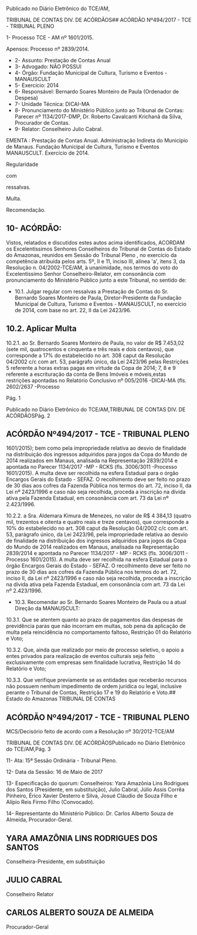 Publicado  no  Diário Eletrônico do TCE/AM,

TRIBUNAL DE CONTAS DIV. DE  ACÓRDÃOS## ACÓRDÃO Nº494/2017 - TCE - TRIBUNAL PLENO

1- Processo TCE - AM nº 1601/2015.

Apensos: Processo nº  2839/2014.

- 2- Assunto: Prestação de Contas Anual
- 3- Advogado: NÃO POSSUI
- 4- Órgão: Fundação Municipal de Cultura, Turismo e Eventos - MANAUSCULT
- 5- Exercício: 2014
- 6- Responsável: Bernardo Soares Monteiro de Paula (Ordenador de Despesa)
- 7- Unidade Técnica: DICAI-MA
- 8- Pronunciamento  do Ministério  Público  junto  ao Tribunal  de Contas: Parecer  nº 1134/2017-DMP, Dr. Roberto Cavalcanti Krichanã da Silva, Procurador de Contas.
- 9- Relator: Conselheiro Julio Cabral.

EMENTA : Prestação de Contas Anual. Administração  Indireta  do Município  de Manaus. Fundação Municipal de Cultura, Turismo e Eventos MANAUSCULT. Exercício de 2014.

Regularidade

com

ressalvas.

Multa.

Recomendação.

## 10-  ACÓRDÃO:

Vistos, relatados e discutidos estes autos acima identificados, ACORDAM os Excelentíssimos Senhores Conselheiros do Tribunal de Contas do Estado do Amazonas, reunidos em Sessão do Tribunal Pleno , no exercício da competência atribuída pelos arts. 5º, II e 11, inciso III, alínea 'a', itens 3, da Resolução  n.  04/2002-TCE/AM, à unanimidade, nos  termos  do  voto  do  Excelentíssimo  Senhor  Conselheiro-Relator,  em consonância com pronunciamento do Ministério Público junto a este Tribunal, no sentido de:

- 10.1. Julgar regular com ressalvas a Prestação de Contas do Sr. Bernardo Soares  Monteiro  de  Paula,  Diretor-Presidente  da  Fundação  Municipal de Cultura, Turismo e Eventos - MANAUSCULT, no exercício de 2014, com base no art. 22, II da Lei 2423/96.

## 10.2.  Aplicar Multa

10.2.1.  ao Sr. Bernardo Soares Monteiro de Paula, no valor de R$ 7.453,02 (sete mil, quatrocentos e cinquenta e três reais e dois centavos), que corresponde a 17% do estabelecido no art. 308  caput  da  Resolução  04/2002  c/c  com  art.  53, parágrafo único, da Lei 2423/96 pelas Restrições 5 referente a horas extras pagas em virtude da Copa de 2014; 7, 8 e 9 referente a escrituração da conta de Bens Imóveis e móveis,estas restrições apontadas  no  Relatório  Conclusivo nº 005/2016 -DICAI-MA (fls. 2602/2637 -Processo

Pág. 1

Publicado  no  Diário Eletrônico do TCE/AM,TRIBUNAL DE CONTAS DIV. DE  ACÓRDÃOSPág. 2

## ACÓRDÃO Nº494/2017 - TCE - TRIBUNAL PLENO

1601/2015); bem como pela impropriedade relativa ao desvio de finalidade na distribuição dos ingressos adquiridos para  jogos  da  Copa  do  Mundo  de  2014  realizados  em Manaus, analisada na Representação 2839/2014 e apontada no  Parecer  1134/2017 -MP  -  RCKS  (fls. 3006/3011 -Processo 1601/2015). A multa deve ser recolhida na esfera Estadual para o órgão Encargos Gerais do Estado - SEFAZ. O recolhimento deve ser feito no prazo de 30 dias aos cofres da Fazenda Pública nos termos do art. 72, inciso II, da Lei nº 2423/1996 e caso não seja recolhida, proceda a inscrição na dívida ativa pela Fazenda Estadual, em consonância com art. 73 da Lei nº 2.423/1996.

10.2.2.  a  Sra. Aldemara  Kimura  de  Menezes, no  valor  de  R$  4 384,13 (quatro mil, trezentos e oitenta e quatro reais e treze centavos), que corresponde a 10%  do estabelecido no art. 308 caput da Resolução 04/2002 c/c com art. 53, parágrafo único, da Lei 2423/96, pela impropriedade relativa ao desvio de finalidade na distribuição dos ingressos adquiridos para jogos da Copa do  Mundo de 2014 realizados em Manaus, analisada na Representação 2839/2014 e apontada no Parecer 1134/2017 - MP - RCKS (fls. 3006/3011 - Processo 1601/2015).  A multa  deve ser recolhida na esfera Estadual para  o  órgão  Encargos  Gerais  do  Estado  -  SEFAZ.  O recolhimento deve ser feito no prazo de 30 dias aos cofres da Fazenda Pública nos termos do art. 72, inciso II, da Lei nº 2423/1996 e caso não seja recolhida, proceda a inscrição na dívida  ativa  pela  Fazenda  Estadual,  em  consonância  com art. 73 da Lei nº 2.423/1996.

- 10.3.  Recomendar ao  Sr.  Bernardo  Soares  Monteiro  de  Paula  ou  a  atual Direção da MANAUSCULT:

10.3.1.  Que  se  atentem  quanto  ao  prazo  de  pagamentos  das despesas  de  previdência  paras  que  não  incorram  em multas, sob pena da aplicação de multa pela reincidência no comportamento faltoso, Restrição 01 do Relatório e Voto;

10.3.2.  Que, ainda que realizado por meio de processo seletivo, o apoio a entes privados para realização de eventos culturais seja  feito exclusivamente  com  empresas  sem  finalidade lucrativa, Restrição 14 do Relatório e Voto;

10.3.3.  Que verifique previamente se as entidades que receberão recursos  não  possuem  nenhum  impedimento  de  ordem jurídica  ou  legal,  inclusive  perante  o  Tribunal  de  Contas, Restrição 17 e 19 do Relatório e Voto.## Estado do Amazonas TRIBUNAL DE CONTAS

## ACÓRDÃO Nº494/2017 - TCE - TRIBUNAL PLENO

MCS/Decisório feito de acordo com a Resolução nº 30/2012-TCE/AM

TRIBUNAL DE CONTAS DIV. DE  ACÓRDÃOSPublicado  no  Diário Eletrônico do TCE/AM,Pág. 3

11-  Ata: 15ª Sessão Ordinária - Tribunal Pleno.

12-  Data da Sessão: 16 de Maio de 2017

13-  Especificação  do  quorum: Conselheiros: Yara  Amazônia  Lins  Rodrigues  dos Santos (Presidente, em substituição), Julio Cabral, Júlio  Assis Corrêa Pinheiro, Érico Xavier  Desterro  e  Silva,  Josué  Cláudio  de  Souza  Filho  e  Alípio  Reis  Firmo  Filho (Convocado).

14-  Representante do Ministério Público: Dr. Carlos Alberto Souza de Almeida, Procurador-Geral.

## YARA AMAZÔNIA LINS RODRIGUES DOS SANTOS

Conselheira-Presidente, em substituição

## JULIO CABRAL

Conselheiro Relator

## CARLOS ALBERTO SOUZA DE ALMEIDA

Procurador-Geral